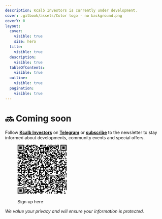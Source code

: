 ```yaml
---
description: Kcalb Investors is currently under development.
cover: .gitbook/assets/Color logo - no background.png
coverY: 0
layout:
  cover:
    visible: true
    size: hero
  title:
    visible: true
  description:
    visible: true
  tableOfContents:
    visible: true
  outline:
    visible: true
  pagination:
    visible: true
---
```


# 🔜 Coming soon

Follow [**Kcalb Investors**](https://kcalb-investors.org/) on [**Telegram**](https://kcalb-investors.org/) or [**subscribe**](https://aecb16de.sibforms.com/serve/MUIFAODj8\_SyoNk-A811bPCNg1AeYVA\_YwyOXDZ0YB1I-KkJMVHJq6MvDfsc6-fGEUSga\_SBYz7u1mf7d1i3170B78pxu-bXf0gr6T\_PpqBVgEkIIcLrYqttGeXdqNuwaom-XBjkSeUkMMDIjK68qeyooKQYv-mMs5wURcDCH9iKvTnDdrIFk2PIPvBzIkU-FjsXmR95eV\_qOyZN) to the newsletter to stay informed about developments, community events and special offers.

<div align="left">

<figure><img src=".gitbook/assets/Kcalb Investors _ Opt-in form QR code (1).png" alt="" width="160"><figcaption><p>Sign up here</p></figcaption></figure>

</div>

_We value your privacy and will ensure your information is protected._

